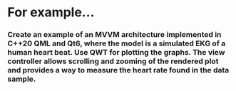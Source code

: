 # For example...

### Create an example of an MVVM architecture implemented in C++20 QML and Qt6, where the model is a simulated EKG of a human heart beat. Use QWT for plotting the graphs. The view controller allows scrolling and zooming of the rendered plot and provides a way to measure the heart rate found in the data sample.

